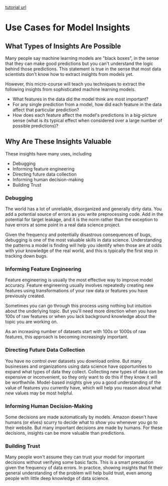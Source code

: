 [tutorial url](https://www.kaggle.com/dansbecker/use-cases-for-model-insights)

# Use Cases for Model Insights

## What Types of Insights Are Possible

Many people say machine learning models are "black boxes", in the sense that they can make good predictions but you can't understand the logic behind those predictions. This statement is true in the sense that most data scientists don't know how to extract insights from models yet.

However, this micro-course will teach you techniques to extract the following insights from sophisticated machine learning models.

- What features in the data did the model think are most important?
- For any single prediction from a model, how did each feature in the data affect that particular prediction?
- How does each feature affect the model's predictions in a big-picture sense (what is its typical effect when considered over a large number of possible predictions)?

## Why Are These Insights Valuable

These insights have many uses, including

- Debugging
- Informing feature engineering
- Directing future data collection
- Informing human decision-making
- Building Trust

### Debugging

The world has a lot of unreliable, disorganized and generally dirty data. You add a potential source of errors as you write preprocessing code. Add in the potential for target leakage, and it is the norm rather than the exception to have errors at some point in a real data science project.

Given the frequency and potentially disastrous consequences of bugs, debugging is one of the most valuable skills in data science. Understanding the patterns a model is finding will help you identify when those are at odds with your knowledge of the real world, and this is typically the first step in tracking down bugs.

### Informing Feature Engineering

Feature engineering is usually the most effective way to improve model accuracy. Feature engineering usually involves repeatedly creating new features using transformations of your raw data or features you have previously created.

Sometimes you can go through this process using nothing but intuition about the underlying topic. But you'll need more direction when you have 100s of raw features or when you lack background knowledge about the topic you are working on.

As an increasing number of datasets start with 100s or 1000s of raw features, this approach is becoming increasingly important.

### Directing Future Data Collection

You have no control over datasets you download online. But many businesses and organizations using data science have opportunities to expand what types of data they collect. Collecting new types of data can be expensive or inconvenient, so they only want to do this if they know it will be worthwhile. Model-based insights give you a good understanding of the value of features you currently have, which will help you reason about what new values may be most helpful.

### Informing Human Decision-Making

Some decisions are made automatically by models. Amazon doesn't have humans (or elves) scurry to decide what to show you whenever you go to their website. But many important decisions are made by humans. For these decisions, insights can be more valuable than predictions.

### Building Trust

Many people won't assume they can trust your model for important decisions without verifying some basic facts. This is a smart precaution given the frequency of data errors. In practice, showing insights that fit their general understanding of the problem will help build trust, even among people with little deep knowledge of data science.
